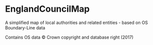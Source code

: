 # EnglandCouncilMap
A simplified map of local authorities and related entities - based on OS Boundary-Line data

Contains OS data © Crown copyright and database right (2017)
